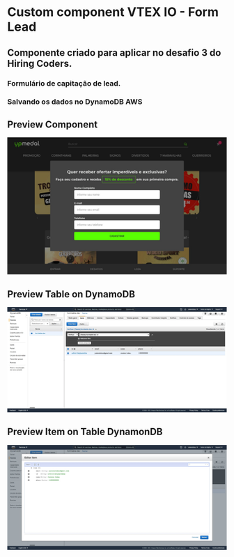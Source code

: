 # Custom component VTEX IO - Form Lead

## Componente criado para aplicar no desafio 3 do Hiring Coders.
### Formulário de capitação de lead.
### Salvando os dados no **DynamoDB AWS**

## Preview Component
![screenshot](https://github.com/juslenelobeu/store-block-template-vtex-io/blob/master/screenshot.jpg?raw=true)

## Preview Table on DynamoDB
![screenshot](https://github.com/juslenelobeu/store-block-template-vtex-io/blob/master/screenshot-table-dynamodb.jpeg?raw=true)

## Preview Item on Table DynamonDB
![screenshot](https://github.com/juslenelobeu/store-block-template-vtex-io/blob/master/screenshot-table-dynamodb-item.jpeg?raw=true)



